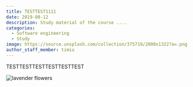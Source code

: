 ```yaml
---
title: TESTTEST1111
date: 2019-08-12
description: Study material of the course ....
categories:
  - Software engineering
  - Study
image: https://source.unsplash.com/collection/375719/2000x1322?a=.png
author_staff_member: timiu
---
```

TESTTESTTESTTESTTESTTEST

![lavender flowers](https://source.unsplash.com/random/1500x1002)
